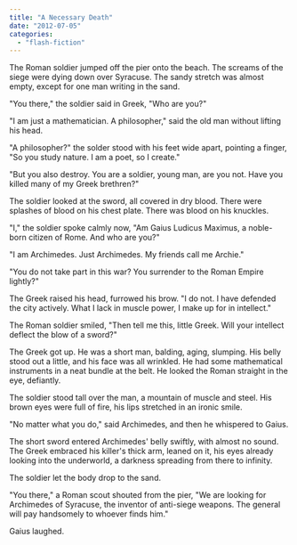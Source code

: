 ```yaml
---
title: "A Necessary Death"
date: "2012-07-05"
categories: 
  - "flash-fiction"
---
```


The Roman soldier jumped off the pier onto the beach. The screams of the siege were dying down over Syracuse. The sandy stretch was almost empty, except for one man writing in the sand.

"You there," the soldier said in Greek, "Who are you?"

"I am just a mathematician. A philosopher," said the old man without lifting his head.

"A philosopher?" the solder stood with his feet wide apart, pointing a finger, "So you study nature. I am a poet, so I create."

"But you also destroy. You are a soldier, young man, are you not. Have you killed many of my Greek brethren?"

The soldier looked at the sword, all covered in dry blood. There were splashes of blood on his chest plate. There was blood on his knuckles.

"I," the soldier spoke calmly now, "Am Gaius Ludicus Maximus, a noble-born citizen of Rome. And who are you?"

"I am Archimedes. Just Archimedes. My friends call me Archie."

"You do not take part in this war? You surrender to the Roman Empire lightly?"

The Greek raised his head, furrowed his brow. "I do not. I have defended the city actively. What I lack in muscle power, I make up for in intellect."

The Roman soldier smiled, "Then tell me this, little Greek. Will your intellect deflect the blow of a sword?"

The Greek got up. He was a short man, balding, aging, slumping. His belly stood out a little, and his face was all wrinkled. He had some mathematical instruments in a neat bundle at the belt. He looked the Roman straight in the eye, defiantly.

The soldier stood tall over the man, a mountain of muscle and steel. His brown eyes were full of fire, his lips stretched in an ironic smile.

"No matter what you do," said Archimedes, and then he whispered to Gaius.

The short sword entered Archimedes' belly swiftly, with almost no sound. The Greek embraced his killer's thick arm, leaned on it, his eyes already looking into the underworld, a darkness spreading from there to infinity.

The soldier let the body drop to the sand.

"You there," a Roman scout shouted from the pier, "We are looking for Archimedes of Syracuse, the inventor of anti-siege weapons. The general will pay handsomely to whoever finds him."

Gaius laughed.
